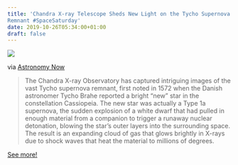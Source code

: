 ```yaml
---
title: 'Chandra X-ray Telescope Sheds New Light on the Tycho Supernova
Remnant #SpaceSaturday'
date: 2019-10-26T05:34:00+01:00
draft: false
---
```


![](https://cdn-blog.adafruit.com/uploads/2019/10/102019_remnant.jpg)

via [Astronomy Now](https://astronomynow.com/2019/10/20/chandra-helps-reveal-the-lumpy-history-of-the-tycho-supernova-remnant/)

> The Chandra X-ray Observatory has captured intriguing images of the vast Tycho supernova remnant, first noted in 1572 when the Danish astronomer Tycho Brahe reported a bright “new” star in the constellation Cassiopeia. The new star was actually a Type 1a supernova, the sudden explosion of a white dwarf that had pulled in enough material from a companion to trigger a runaway nuclear detonation, blowing the star’s outer layers into the surrounding space. The result is an expanding cloud of gas that glows brightly in X-rays due to shock waves that heat the material to millions of degrees.

[See more!](https://astronomynow.com/2019/10/20/chandra-helps-reveal-the-lumpy-history-of-the-tycho-supernova-remnant/)